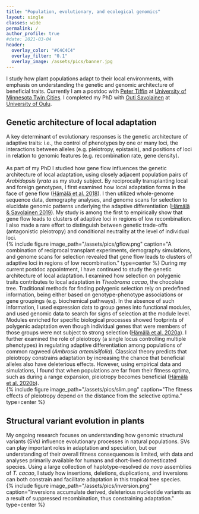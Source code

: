 ```yaml
---
title: "Population, evolutionary, and ecological genomics"
layout: single
classes: wide
permalink: /
author_profile: true
#date: 2021-03-04
header:
  overlay_color: "#C4C4C4"
  overlay_filter: "0.1"
  overlay_image: /assets/pics/banner.jpg
---
```


I study how plant populations adapt to their local environments, with emphasis on understanding the genetic and genomic architecture of beneficial traits. Currently I am a postdoc with [Peter Tiffin](http://www.cbs.umn.edu/tiffin/) at [University of Minnesota Twin Cities](https://twin-cities.umn.edu). I completed my PhD with [Outi Savolainen](https://www.oulu.fi/university/researcher/outi-savolainen) at [University of Oulu](https://www.oulu.fi/en).
<br>
## Genetic architecture of local adaptation
A key determinant of evolutionary responses is the genetic architecture of adaptive traits: i.e., the control of phenotypes by one or many loci, the interactions between alleles (e.g. pleiotropy, epistasis), and positions of loci in relation to genomic features (e.g. recombination rate, gene density).
<br>
<br>
As part of my PhD I studied how gene flow influences the genetic architecture of local adaptation, using closely adjacent population pairs of _Arabidopsis lyrata_ as my study subject. By reciprocally transplanting local and foreign genotypes, I first examined how local adaptation forms in the face of gene flow ([Hämälä et al. 2018](https://doi.org/10.1111/evo.13521)). I then utilized whole-genome sequence data, demography analyses, and genome scans for selection to elucidate genomic patterns underlying the adaptive differentiation ([Hämälä & Savolainen 2019](https://doi.org/10.1093/molbev/msz149)). My study is among the first to empirically show that gene flow leads to clusters of adaptive loci in regions of low recombination. I also made a rare effort to distinguish between genetic trade-offs (antagonistic pleiotropy) and conditional neutrality at the level of individual loci.
<br>
{% include figure image_path="/assets/pics/gflow.png" caption="A combination of reciprocal transplant experiments, demography simulations, and genome scans for selection revealed that gene flow leads to clusters of adaptive loci in regions of low recombination." type=center %}
During my current postdoc appointment, I have continued to study the genetic architecture of local adaptation. I examined how selection on polygenic traits contributes to local adaptation in _Theobroma cacao_, the chocolate tree. Traditional methods for finding polygenic selection rely on predefined information, being either based on genotype-phenotype associations or gene groupings (e.g. biochemical pathways). In the absence of such information, I used expression data to group genes into functional modules, and used genomic data to search for signs of selection at the module level. Modules enriched for specific biological processes showed footprints of polygenic adaptation even though individual genes that were members of those groups were not subject to strong selection ([Hämälä et al. 2020a](https://doi.org/10.1093/molbev/msz206)). I further examined the role of pleiotropy (a single locus controlling multiple phenotypes) in regulating adaptive differentiation among populations of common ragweed (_Ambrosia artemisiifolia_). Classical theory predicts that pleiotropy constrains adaptation by increasing the chance that beneficial alleles also have deleterious effects. However, using empirical data and simulations, I found that when populations are far from their fitness optima, such as during a range expansion, pleiotropy becomes beneficial ([Hämälä et al. 2020b](https://doi.org/10.1371/journal.pgen.1008707)).
<br>
{% include figure image_path="/assets/pics/slim.png" caption="The fitness effects of pleiotropy depend on the distance from the selective optima." type=center %}
## Structural variant evolution in plants
My ongoing research focuses on understanding how genomic structural variants (SVs) influence evolutionary processes in natural populations. SVs can play important roles in adaptation and speciation, but our understanding of their overall fitness consequences is limited, with data and analyses primarily available for humans and short-lived domesticated species. Using a large collection of haplotype-resolved _de novo_ assemblies of _T. cacao_, I study how insertions, deletions, duplications, and inversions can both constrain and facilitate adaptation in this tropical tree species.
<br>
{% include figure image_path="/assets/pics/inversion.png" caption="Inversions accumulate derived, deleterious nucleotide variants as a result of suppressed recombination, thus constraining adaptation." type=center %}
